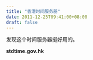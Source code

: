 ```yaml
---
title: "香港时间服务器"
date: 2011-12-25T09:41:00+08:00
draft: false
---
```


  




发现这个时间服务器挺好用的。  




**stdtime.gov.hk**  




